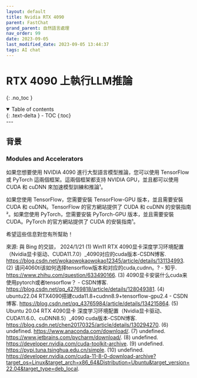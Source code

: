 ```yaml
---
layout: default
title: Nvidia RTX 4090
parent: FastChat
grand_parent: 自然語言處理
nav_order: 99
date: 2023-09-05
last_modified_date: 2023-09-05 13:44:37
tags: AI chat
---
```



# RTX 4090 上執行LLM推論
{: .no_toc }

<details open markdown="block">
  <summary>
    Table of contents
  </summary>
  {: .text-delta }
- TOC
{:toc}
</details>
---

## 背景

### Modules and Accelerators

如果您想要使用 NVIDIA 4090 進行大型語言模型推論，您可以使用 TensorFlow 或 PyTorch 這兩個框架。這兩個框架都支持 NVIDIA GPU，並且都可以使用 CUDA 和 cuDNN 來加速模型訓練和推論¹。

如果您使用 TensorFlow，您需要安裝 TensorFlow-GPU 版本，並且需要安裝 CUDA 和 cuDNN。TensorFlow 的官方網站提供了 CUDA 和 cuDNN 的安裝指南²。如果您使用 PyTorch，您需要安裝 PyTorch-GPU 版本，並且需要安裝 CUDA。PyTorch 的官方網站提供了 CUDA 的安裝指南¹。

希望這些信息對您有所幫助！

來源: 與 Bing 的交談， 2024/1/21
(1) Win11 RTX 4090显卡深度学习环境配置（Nvidia显卡驱动、CUDA11.7.0）_4090对应的cuda版本-CSDN博客. https://blog.csdn.net/wokaowokaowokao12345/article/details/131134993.
(2) 请问4060ti该如何选择tensorflow版本和对应的cuda,cudnn。? - 知乎. https://www.zhihu.com/question/633490166.
(3) 4090显卡安装什么cuda来使用pytorch或者tensorflow？ - CSDN博客. https://blog.csdn.net/qq_42769818/article/details/128049381.
(4) ubuntu22.04 RTX4090搭建cuda11.8+cudnn8.9+tensorflow-gpu2.4 - CSDN博客. https://blog.csdn.net/qq_43765984/article/details/134215864.
(5) Ubuntu 20.04 RTX 4090显卡 深度学习环境配置（Nvidia显卡驱动、CUDA11.6.0、cuDNN8.5）_4090 cuda版本-CSDN博客. https://blog.csdn.net/chen20170325/article/details/130294270.
(6) undefined. https://www.anaconda.com/download/.
(7) undefined. https://www.jetbrains.com/pycharm/download/.
(8) undefined. https://developer.nvidia.com/cuda-toolkit-archive.
(9) undefined. https://pypi.tuna.tsinghua.edu.cn/simple.
(10) undefined. https://developer.nvidia.com/cuda-11-8-0-download-archive?target_os=Linux&target_arch=x86_64&Distribution=Ubuntu&target_version=22.04&target_type=deb_local.


